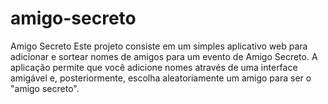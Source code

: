 # amigo-secreto
Amigo Secreto Este projeto consiste em um simples aplicativo web para adicionar e sortear nomes de amigos para um evento de Amigo Secreto. A aplicação permite que você adicione nomes através de uma interface amigável e, posteriormente, escolha aleatoriamente um amigo para ser o "amigo secreto".
